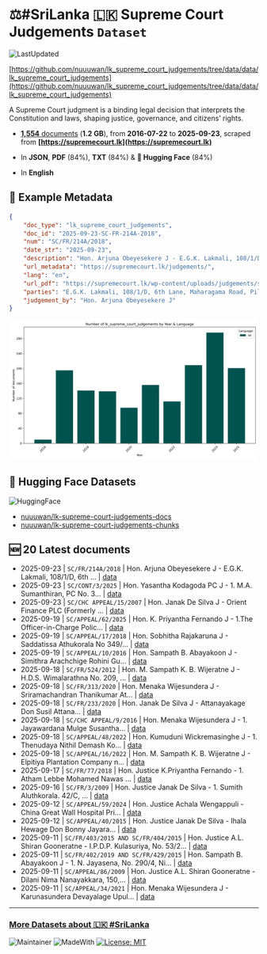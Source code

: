 # ⚖️#SriLanka 🇱🇰 Supreme Court Judgements `Dataset`

![LastUpdated](https://img.shields.io/badge/last_updated-2025--09--23_17:42:56-green)

[https://github.com/nuuuwan/lk_supreme_court_judgements/tree/data/data/lk_supreme_court_judgements](https://github.com/nuuuwan/lk_supreme_court_judgements/tree/data/data/lk_supreme_court_judgements)

A Supreme Court judgment is a binding legal decision that interprets the Constitution and laws, shaping justice, governance, and citizens’ rights.

- [**1,554** documents](https://github.com/nuuuwan/lk_supreme_court_judgements/tree/data/data/lk_supreme_court_judgements) (**1.2 GB**), from **2016-07-22** to **2025-09-23**, scraped from **[https://supremecourt.lk](https://supremecourt.lk)**

- In **JSON**, **PDF** (84%), **TXT** (84%) & **🤗 Hugging Face** (84%)

- In **English**

## 📝 Example Metadata

```json
{
    "doc_type": "lk_supreme_court_judgements",
    "doc_id": "2025-09-23-SC-FR-214A-2018",
    "num": "SC/FR/214A/2018",
    "date_str": "2025-09-23",
    "description": "Hon. Arjuna Obeyesekere J - E.G.K. Lakmali, 108/1/D, 6th ...",
    "url_metadata": "https://supremecourt.lk/judgements/",
    "lang": "en",
    "url_pdf": "https://supremecourt.lk/wp-content/uploads/judgements/sc_fr_214A_2018.pdf",
    "parties": "E.G.K. Lakmali, 108/1/D, 6th Lane, Maharagama Road, Piliyandala. PETITIONER - Vs - 1. Ceylon Petroleum Corporation. 2. W.S. Perera, Director, Ceylon Petroleum Corporation. 3. U.H.M.P. Dayaratne, Deputy Manager- Human Resources, Ceylon Petroleum Corporation. 4. R.A.T.I. Ranasinghe, Manager \u2013 Internal Audit, Ceylon Petroleum Corporation. 1st \u2013 4th Respondents at No. 609, Danister De Silva Mawatha, Colombo 9. 5. W.V.S.A. Fonseka, Chief Accountant, Ministry of Petroleum Resources Development, No. 80, Sir Earnest de Silva Mawatha, Colombo 7. 6. D.P.S. Wickramanayaka 7. N. Amarasinghe 8. C.W.H. Fonseka 9. A.A.S.C. Adikari 10. G.D.R.H. Pushpamala 11. N.G.A. Shanthi 6th to 11th Respondents at Ceylon Petroleum Corporation, No. 609, Danister De Silva Mawatha, Colombo 9. 12. Attorney General, Attorney General\u2019s Department, Colombo 12. RESPONDENTS\n\nView More",
    "judgement_by": "Hon. Arjuna Obeyesekere J"
}
```

![Chart](https://raw.githubusercontent.com/nuuuwan/lk_supreme_court_judgements/refs/heads/data/data/lk_supreme_court_judgements/docs_by_year_and_lang.png)

## 🤗 Hugging Face Datasets

![HuggingFace](https://img.shields.io/badge/-HuggingFace-FDEE21?style=for-the-badge&logo=HuggingFace)

- [nuuuwan/lk-supreme-court-judgements-docs](https://huggingface.co/datasets/nuuuwan/lk-supreme-court-judgements-docs)
- [nuuuwan/lk-supreme-court-judgements-chunks](https://huggingface.co/datasets/nuuuwan/lk-supreme-court-judgements-chunks)

## 🆕 20 Latest documents

- 2025-09-23 | `SC/FR/214A/2018` | Hon. Arjuna Obeyesekere J - E.G.K. Lakmali, 108/1/D, 6th ... | [data](https://github.com/nuuuwan/lk_supreme_court_judgements/tree/data/data/lk_supreme_court_judgements/2020s/2025/2025-09-23-SC-FR-214A-2018)
- 2025-09-23 | `SC/CONT/3/2025` | Hon. Yasantha Kodagoda PC J - 1. M.A. Sumanthiran, PC No. 3... | [data](https://github.com/nuuuwan/lk_supreme_court_judgements/tree/data/data/lk_supreme_court_judgements/2020s/2025/2025-09-23-SC-CONT-3-2025)
- 2025-09-23 | `SC/CHC APPEAL/15/2007` | Hon. Janak De Silva J - Orient Finance PLC (Formerly ... | [data](https://github.com/nuuuwan/lk_supreme_court_judgements/tree/data/data/lk_supreme_court_judgements/2020s/2025/2025-09-23-SC-CHC-APPEAL-15-2007)
- 2025-09-19 | `SC/APPEAL/62/2025` | Hon. K. Priyantha Fernando J - 1.The Officer-in-Charge Polic... | [data](https://github.com/nuuuwan/lk_supreme_court_judgements/tree/data/data/lk_supreme_court_judgements/2020s/2025/2025-09-19-SC-APPEAL-62-2025)
- 2025-09-19 | `SC/APPEAL/17/2018` | Hon. Sobhitha Rajakaruna J - Saddatissa Athukorala No 349/... | [data](https://github.com/nuuuwan/lk_supreme_court_judgements/tree/data/data/lk_supreme_court_judgements/2020s/2025/2025-09-19-SC-APPEAL-17-2018)
- 2025-09-19 | `SC/APPEAL/10/2016` | Hon. Sampath B. Abayakoon J - Simithra Arachchige Rohini Gu... | [data](https://github.com/nuuuwan/lk_supreme_court_judgements/tree/data/data/lk_supreme_court_judgements/2020s/2025/2025-09-19-SC-APPEAL-10-2016)
- 2025-09-18 | `SC/FR/524/2012` | Hon. M. Sampath K. B. Wijeratne J - H.D.S. Wimalarathna No. 209, ... | [data](https://github.com/nuuuwan/lk_supreme_court_judgements/tree/data/data/lk_supreme_court_judgements/2020s/2025/2025-09-18-SC-FR-524-2012)
- 2025-09-18 | `SC/FR/313/2020` | Hon. Menaka Wijesundera J - Sriramachandran Thanikumar At... | [data](https://github.com/nuuuwan/lk_supreme_court_judgements/tree/data/data/lk_supreme_court_judgements/2020s/2025/2025-09-18-SC-FR-313-2020)
- 2025-09-18 | `SC/FR/233/2020` | Hon. Janak De Silva J - Attanayakage Don Susil Attana... | [data](https://github.com/nuuuwan/lk_supreme_court_judgements/tree/data/data/lk_supreme_court_judgements/2020s/2025/2025-09-18-SC-FR-233-2020)
- 2025-09-18 | `SC/CHC APPEAL/9/2016` | Hon. Menaka Wijesundera J - 1. Jayawardana Mulge Susantha... | [data](https://github.com/nuuuwan/lk_supreme_court_judgements/tree/data/data/lk_supreme_court_judgements/2020s/2025/2025-09-18-SC-CHC-APPEAL-9-2016)
- 2025-09-18 | `SC/APPEAL/48/2022` | Hon. Kumuduni Wickremasinghe J - 1. Thenudaya Nithil Demash Ko... | [data](https://github.com/nuuuwan/lk_supreme_court_judgements/tree/data/data/lk_supreme_court_judgements/2020s/2025/2025-09-18-SC-APPEAL-48-2022)
- 2025-09-18 | `SC/APPEAL/16/2022` | Hon. M. Sampath K. B. Wijeratne J - Elpitiya Plantation Company n... | [data](https://github.com/nuuuwan/lk_supreme_court_judgements/tree/data/data/lk_supreme_court_judgements/2020s/2025/2025-09-18-SC-APPEAL-16-2022)
- 2025-09-17 | `SC/FR/77/2018` | Hon. Justice K.Priyantha Fernando - 1. Atham Lebbe Mohamed Nawas ... | [data](https://github.com/nuuuwan/lk_supreme_court_judgements/tree/data/data/lk_supreme_court_judgements/2020s/2025/2025-09-17-SC-FR-77-2018)
- 2025-09-16 | `SC/FR/3/2009` | Hon. Justice Janak De Silva - 1. Sumith Aluthkorala. 42/C, ... | [data](https://github.com/nuuuwan/lk_supreme_court_judgements/tree/data/data/lk_supreme_court_judgements/2020s/2025/2025-09-16-SC-FR-3-2009)
- 2025-09-12 | `SC/APPEAL/59/2024` | Hon. Justice Achala Wengappuli - China Great Wall Hospital Pri... | [data](https://github.com/nuuuwan/lk_supreme_court_judgements/tree/data/data/lk_supreme_court_judgements/2020s/2025/2025-09-12-SC-APPEAL-59-2024)
- 2025-09-12 | `SC/APPEAL/40/2015` | Hon. Justice Janak De Silva - Ihala Hewage Don Bonny Jayara... | [data](https://github.com/nuuuwan/lk_supreme_court_judgements/tree/data/data/lk_supreme_court_judgements/2020s/2025/2025-09-12-SC-APPEAL-40-2015)
- 2025-09-11 | `SC/FR/403/2015 AND SC/FR/404/2015` | Hon. Justice A.L. Shiran Gooneratne - I.P.D.P. Kulasuriya, No. 53/2... | [data](https://github.com/nuuuwan/lk_supreme_court_judgements/tree/data/data/lk_supreme_court_judgements/2020s/2025/2025-09-11-SC-FR-403-2015-AND-SC-F-6d6cc413)
- 2025-09-11 | `SC/FR/402/2019 AND SC/FR/429/2015` | Hon. Sampath B. Abayakoon J - 1. N. Jayasena, No. 290/4, Ni... | [data](https://github.com/nuuuwan/lk_supreme_court_judgements/tree/data/data/lk_supreme_court_judgements/2020s/2025/2025-09-11-SC-FR-402-2019-AND-SC-F-0b1269f2)
- 2025-09-11 | `SC/APPEAL/86/2009` | Hon. Justice A.L. Shiran Gooneratne - Dilani Nima Nanayakkara, 150,... | [data](https://github.com/nuuuwan/lk_supreme_court_judgements/tree/data/data/lk_supreme_court_judgements/2020s/2025/2025-09-11-SC-APPEAL-86-2009)
- 2025-09-11 | `SC/APPEAL/34/2021` | Hon. Menaka Wijesundera J - Karunasundera Devayalage Upul... | [data](https://github.com/nuuuwan/lk_supreme_court_judgements/tree/data/data/lk_supreme_court_judgements/2020s/2025/2025-09-11-SC-APPEAL-34-2021)

---

### [More Datasets about 🇱🇰 #SriLanka](https://github.com/nuuuwan/lk_datasets)

![Maintainer](https://img.shields.io/badge/maintainer-nuuuwan-red)
![MadeWith](https://img.shields.io/badge/made_with-python-blue)
[![License: MIT](https://img.shields.io/badge/License-MIT-yellow.svg)](https://opensource.org/licenses/MIT)
